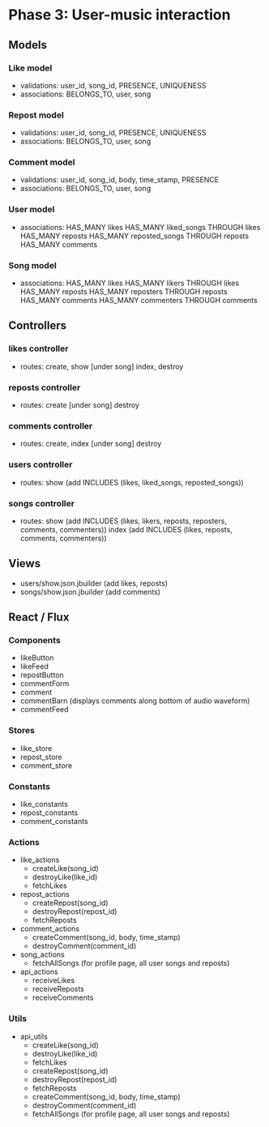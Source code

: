# Phase 3: User-music interaction

## Models

### Like model
  - validations:  user_id, song_id, PRESENCE, UNIQUENESS
  - associations: BELONGS_TO, user, song

### Repost model
  - validations:  user_id, song_id, PRESENCE, UNIQUENESS
  - associations: BELONGS_TO, user, song

### Comment model
  - validations:  user_id, song_id, body, time_stamp, PRESENCE
  - associations: BELONGS_TO, user, song

### User model
  - associations: HAS_MANY likes
                  HAS_MANY liked_songs THROUGH likes
                  HAS_MANY reposts
                  HAS_MANY reposted_songs THROUGH reposts
                  HAS_MANY comments

### Song model
  - associations: HAS_MANY likes
                  HAS_MANY likers THROUGH likes
                  HAS_MANY reposts
                  HAS_MANY reposters THROUGH reposts
                  HAS_MANY comments
                  HAS_MANY commenters THROUGH comments


## Controllers

### likes controller
  - routes:       create, show [under song]
                  index, destroy

### reposts controller
  - routes:       create [under song]
                  destroy

### comments controller
  - routes:       create, index [under song]
                  destroy

### users controller
  - routes:       show (add INCLUDES (likes, liked_songs, reposted_songs))

### songs controller
  - routes:       show (add INCLUDES (likes, likers, reposts, reposters, comments, commenters))
                  index (add INCLUDES (likes, reposts, comments, commenters))

## Views
  - users/show.json.jbuilder (add likes, reposts)
  - songs/show.json.jbuilder (add comments)

## React / Flux

### Components
  - likeButton
  - likeFeed
  - repostButton
  - commentForm
  - comment
  - commentBarn (displays comments along bottom of audio waveform)
  - commentFeed

### Stores       
  - like_store
  - repost_store
  - comment_store

### Constants     
  - like_constants
  - repost_constants
  - comment_constants

### Actions          
  - like_actions
    - createLike(song_id)
    - destroyLike(like_id)
    - fetchLikes
  - repost_actions
    - createRepost(song_id)
    - destroyRepost(repost_id)
    - fetchReposts
  - comment_actions
    - createComment(song_id, body, time_stamp)
    - destroyComment(comment_id)
  - song_actions
    - fetchAllSongs (for profile page, all user songs and reposts)
  - api_actions
    - receiveLikes
    - receiveReposts
    - receiveComments

### Utils          
  - api_utils
    - createLike(song_id)
    - destroyLike(like_id)
    - fetchLikes
    - createRepost(song_id)
    - destroyRepost(repost_id)
    - fetchReposts
    - createComment(song_id, body, time_stamp)
    - destroyComment(comment_id)
    - fetchAllSongs (for profile page, all user songs and reposts)  
